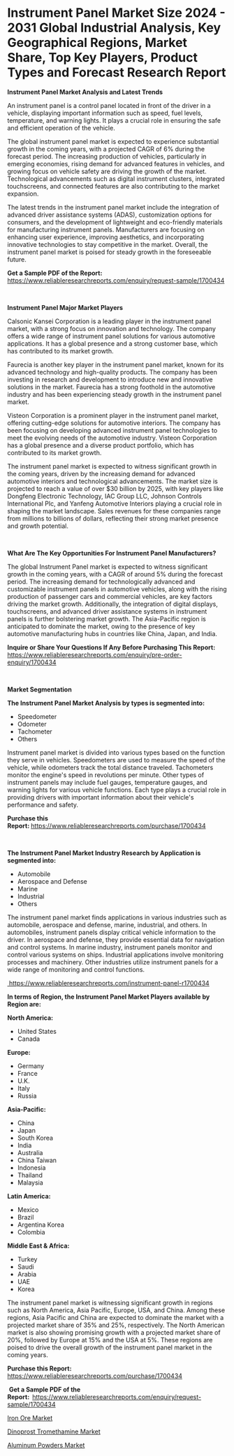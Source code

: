 <p><h1>Instrument Panel Market Size 2024 - 2031 Global Industrial Analysis, Key Geographical Regions, Market Share, Top Key Players, Product Types and Forecast Research Report</h1></p><p><strong>Instrument Panel Market Analysis and Latest Trends</strong></p>
<p><p>An instrument panel is a control panel located in front of the driver in a vehicle, displaying important information such as speed, fuel levels, temperature, and warning lights. It plays a crucial role in ensuring the safe and efficient operation of the vehicle.</p><p>The global instrument panel market is expected to experience substantial growth in the coming years, with a projected CAGR of 6% during the forecast period. The increasing production of vehicles, particularly in emerging economies, rising demand for advanced features in vehicles, and growing focus on vehicle safety are driving the growth of the market. Technological advancements such as digital instrument clusters, integrated touchscreens, and connected features are also contributing to the market expansion.</p><p>The latest trends in the instrument panel market include the integration of advanced driver assistance systems (ADAS), customization options for consumers, and the development of lightweight and eco-friendly materials for manufacturing instrument panels. Manufacturers are focusing on enhancing user experience, improving aesthetics, and incorporating innovative technologies to stay competitive in the market. Overall, the instrument panel market is poised for steady growth in the foreseeable future.</p></p>
<p><strong>Get a Sample PDF of the Report:&nbsp;</strong> <a href="https://www.reliableresearchreports.com/enquiry/request-sample/1700434">https://www.reliableresearchreports.com/enquiry/request-sample/1700434</a></p>
<p>&nbsp;</p>
<p><strong>Instrument Panel Major Market Players</strong></p>
<p><p>Calsonic Kansei Corporation is a leading player in the instrument panel market, with a strong focus on innovation and technology. The company offers a wide range of instrument panel solutions for various automotive applications. It has a global presence and a strong customer base, which has contributed to its market growth.</p><p>Faurecia is another key player in the instrument panel market, known for its advanced technology and high-quality products. The company has been investing in research and development to introduce new and innovative solutions in the market. Faurecia has a strong foothold in the automotive industry and has been experiencing steady growth in the instrument panel market.</p><p>Visteon Corporation is a prominent player in the instrument panel market, offering cutting-edge solutions for automotive interiors. The company has been focusing on developing advanced instrument panel technologies to meet the evolving needs of the automotive industry. Visteon Corporation has a global presence and a diverse product portfolio, which has contributed to its market growth.</p><p>The instrument panel market is expected to witness significant growth in the coming years, driven by the increasing demand for advanced automotive interiors and technological advancements. The market size is projected to reach a value of over $30 billion by 2025, with key players like Dongfeng Electronic Technology, IAC Group LLC, Johnson Controls International Plc, and Yanfeng Automotive Interiors playing a crucial role in shaping the market landscape. Sales revenues for these companies range from millions to billions of dollars, reflecting their strong market presence and growth potential.</p></p>
<p>&nbsp;</p>
<p><strong>What Are The Key Opportunities For Instrument Panel Manufacturers?</strong></p>
<p><p>The global Instrument Panel market is expected to witness significant growth in the coming years, with a CAGR of around 5% during the forecast period. The increasing demand for technologically advanced and customizable instrument panels in automotive vehicles, along with the rising production of passenger cars and commercial vehicles, are key factors driving the market growth. Additionally, the integration of digital displays, touchscreens, and advanced driver assistance systems in instrument panels is further bolstering market growth. The Asia-Pacific region is anticipated to dominate the market, owing to the presence of key automotive manufacturing hubs in countries like China, Japan, and India.</p></p>
<p><strong>Inquire or Share Your Questions If Any Before Purchasing This Report:</strong> <a href="https://www.reliableresearchreports.com/enquiry/pre-order-enquiry/1700434">https://www.reliableresearchreports.com/enquiry/pre-order-enquiry/1700434</a></p>
<p>&nbsp;</p>
<p><strong>Market Segmentation</strong></p>
<p><strong>The Instrument Panel Market Analysis by types is segmented into:</strong></p>
<p><ul><li>Speedometer</li><li>Odometer</li><li>Tachometer</li><li>Others</li></ul></p>
<p><p>Instrument panel market is divided into various types based on the function they serve in vehicles. Speedometers are used to measure the speed of the vehicle, while odometers track the total distance traveled. Tachometers monitor the engine's speed in revolutions per minute. Other types of instrument panels may include fuel gauges, temperature gauges, and warning lights for various vehicle functions. Each type plays a crucial role in providing drivers with important information about their vehicle's performance and safety.</p></p>
<p><strong>Purchase this Report:&nbsp;</strong><a href="https://www.reliableresearchreports.com/purchase/1700434">https://www.reliableresearchreports.com/purchase/1700434</a></p>
<p>&nbsp;</p>
<p><strong>The Instrument Panel Market Industry Research by Application is segmented into:</strong></p>
<p><ul><li>Automobile</li><li>Aerospace and Defense</li><li>Marine</li><li>Industrial</li><li>Others</li></ul></p>
<p><p>The instrument panel market finds applications in various industries such as automobile, aerospace and defense, marine, industrial, and others. In automobiles, instrument panels display critical vehicle information to the driver. In aerospace and defense, they provide essential data for navigation and control systems. In marine industry, instrument panels monitor and control various systems on ships. Industrial applications involve monitoring processes and machinery. Other industries utilize instrument panels for a wide range of monitoring and control functions.</p></p>
<p><a href="https://www.reliableresearchreports.com/instrument-panel-r1700434">&nbsp;https://www.reliableresearchreports.com/instrument-panel-r1700434</a></p>
<p><strong>In terms of Region, the Instrument Panel Market Players available by Region are:</strong></p>
<p>
    <p> <strong> North America: </strong>
        <ul>
            <li>United States</li>
            <li>Canada</li>
        </ul>
        </p> 
    <p> <strong> Europe: </strong>
        <ul>
            <li>Germany</li>
            <li>France</li>
            <li>U.K.</li>
            <li>Italy</li>
            <li>Russia</li>
        </ul>
        </p> 
    <p> <strong> Asia-Pacific: </strong>
        <ul>
            <li>China</li>
            <li>Japan</li>
            <li>South Korea</li>
            <li>India</li>
            <li>Australia</li>
            <li>China Taiwan</li>
            <li>Indonesia</li>
            <li>Thailand</li>
            <li>Malaysia</li>
        </ul>
        </p> 
    <p> <strong> Latin America: </strong>
        <ul>
            <li>Mexico</li>
            <li>Brazil</li>
            <li>Argentina Korea</li>
            <li>Colombia</li>
        </ul>
        </p> 
    <p> <strong> Middle East & Africa: </strong>
        <ul>
            <li>Turkey</li>
            <li>Saudi</li>
            <li>Arabia</li>
            <li>UAE</li>
            <li>Korea</li>
        </ul>
    </p>
    </p>
<p><p>The instrument panel market is witnessing significant growth in regions such as North America, Asia Pacific, Europe, USA, and China. Among these regions, Asia Pacific and China are expected to dominate the market with a projected market share of 35% and 25%, respectively. The North American market is also showing promising growth with a projected market share of 20%, followed by Europe at 15% and the USA at 5%. These regions are poised to drive the overall growth of the instrument panel market in the coming years.</p></p>
<p><strong>Purchase this Report: </strong><a href="https://www.reliableresearchreports.com/purchase/1700434">https://www.reliableresearchreports.com/purchase/1700434</a></p>
<p>&nbsp;<strong>Get a Sample PDF of the Report:&nbsp;&nbsp;</strong><a href="https://www.reliableresearchreports.com/enquiry/request-sample/1700434">https://www.reliableresearchreports.com/enquiry/request-sample/1700434</a></p>
<p><strong></strong></p>
<p><p><a href="https://www.linkedin.com/pulse/iron-ore-market-size-growth-forecast-from-2024-2031-kantelligence-uv39f?trackingId=HV8YNd3R1qtRnVrOXXxY4Q%3D%3D">Iron Ore Market</a></p><p><a href="https://www.linkedin.com/pulse/dinoprost-tromethamine-market-size-growth-outlook-from-2024-8j7kf?trackingId=PGCwowgHPVBzdPai9pIzfA%3D%3D">Dinoprost Tromethamine Market</a></p><p><a href="https://www.linkedin.com/pulse/decoding-aluminum-powders-market-deep-dive-latest-trends-fsbof?trackingId=Djia%2F4DXpMTPDmtbdgXVVA%3D%3D">Aluminum Powders Market</a></p></p>
